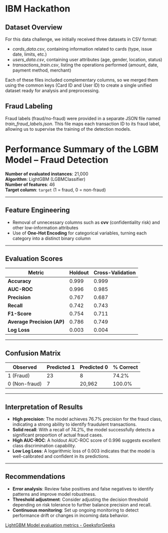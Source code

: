# IBM Hackathon
## Dataset Overview

For this data challenge, we initially received three datasets in CSV format:
- *cards_data.csv*, containing information related to cards (type, issue date, limits, etc.)
- *users_data.csv*, containing user attributes (age, gender, location, status)
- *transactions_train.csv*, listing the operations performed (amount, date, payment method, merchant)

Each of these files included complementary columns, so we merged them using the common keys (Card ID and User ID) to create a single unified dataset ready for analysis and preprocessing.

## Fraud Labeling

Fraud labels (fraud/no-fraud) were provided in a separate JSON file named *train_fraud_labels.json*.
This file maps each transaction ID to its fraud label, allowing us to supervise the training of the detection models.

# Performance Summary of the LGBM Model – Fraud Detection

**Number of evaluated instances**: 21,000  
**Algorithm**: LightGBM (LGBMClassifier)  
**Number of features**: 46  
**Target column**: `target` (1 = fraud, 0 = non-fraud)

---

## Feature Engineering

- Removal of unnecessary columns such as **cvv** (confidentiality risk) and other low-information attributes
- Use of **One-Hot Encoding** for categorical variables, turning each category into a distinct binary column

---

## Evaluation Scores

| **Metric**                | **Holdout** | **Cross-Validation** |
|--------------------------|-------------|---------------------|
| **Accuracy**             | 0.999       | 0.999               |
| **AUC-ROC**              | 0.996       | 0.985               |
| **Precision**            | 0.767       | 0.687               |
| **Recall**               | 0.742       | 0.743               |
| **F1-Score**             | 0.754       | 0.711               |
| **Average Precision (AP)** | 0.786     | 0.749               |
| **Log Loss**             | 0.003       | 0.004               |

---

## Confusion Matrix

| Observed       | Predicted 1 | Predicted 0 | % Correct |
|---------------|-------------|-------------|----------|
| 1 (Fraud)     | 23          | 8           | 74.2%    |
| 0 (Non-fraud) | 7           | 20,962      | 100.0%   |

---

## Interpretation of Results

- **High precision**: The model achieves 76.7% precision for the fraud class, indicating a strong ability to identify fraudulent transactions.
- **Solid recall**: With a recall of 74.2%, the model successfully detects a significant proportion of actual fraud cases.
- **High AUC-ROC**: A holdout AUC-ROC score of 0.996 suggests excellent class discrimination capability.
- **Low Log Loss**: A logarithmic loss of 0.003 indicates that the model is well-calibrated and confident in its predictions.

---

## Recommendations

- **Error analysis**: Review false positives and false negatives to identify patterns and improve model robustness.
- **Threshold adjustment**: Consider adjusting the decision threshold depending on risk tolerance to further balance precision and recall.
- **Continuous monitoring**: Set up ongoing monitoring to detect performance drift or changes in incoming data behavior.

[LightGBM Model evaluation metrics - GeeksforGeeks](https://www.geeksforgeeks.org/lightgbm-model-evaluation-metrics/)
